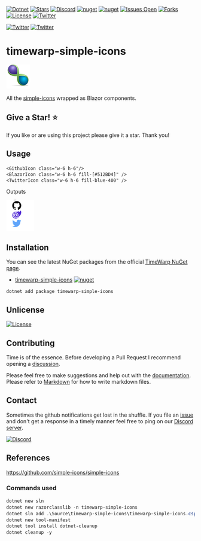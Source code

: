 [![Dotnet](https://img.shields.io/badge/dotnet-6.0-blue)](https://dotnet.microsoft.com)
[![Stars](https://img.shields.io/github/stars/TimeWarpEngineering/timewarp-simple-icons?logo=github)](https://github.com/TimeWarpEngineering/timewarp-simple-icons)
[![Discord](https://img.shields.io/discord/715274085940199487?logo=discord)](https://discord.gg/7F4bS2T)
[![nuget](https://img.shields.io/nuget/v/timewarp-simple-icons?logo=nuget)](https://www.nuget.org/packages/timewarp-simple-icons/)
[![nuget](https://img.shields.io/nuget/dt/timewarp-simple-icons?logo=nuget)](https://www.nuget.org/packages/timewarp-simple-icons/)
[![Issues Open](https://img.shields.io/github/issues/TimeWarpEngineering/timewarp-simple-icons?logo=github)](https://github.com/TimeWarpEngineering/timewarp-simple-icons/issues)
[![Forks](https://img.shields.io/github/forks/TimeWarpEngineering/timewarp-simple-icons)](https://github.com/TimeWarpEngineering/timewarp-simple-icons)
[![License](https://img.shields.io/github/license/TimeWarpEngineering/timewarp-simple-icons?logo=github)](https://unlicense.org)
[![Twitter](https://img.shields.io/twitter/url?style=social&url=https%3A%2F%2Fgithub.com%2FTimeWarpEngineering%2Ftimewarp-simple-icons)](https://twitter.com/intent/tweet?url=https://github.com/TimeWarpEngineering/timewarp-simple-icons)

[![Twitter](https://img.shields.io/twitter/follow/StevenTCramer.svg)](https://twitter.com/intent/follow?screen_name=StevenTCramer)
[![Twitter](https://img.shields.io/twitter/follow/TheFreezeTeam1.svg)](https://twitter.com/intent/follow?screen_name=TheFreezeTeam1)

# timewarp-simple-icons

![TimeWarp Logo](assets/Logo.png)

All the [simple-icons](https://github.com/simple-icons/simple-icons) wrapped as Blazor components.

## Give a Star! :star:

If you like or are using this project please give it a star. Thank you!

## Usage

```razor
<GithubIcon class="w-6 h-6"/>
<BlazorIcon class="w-6 h-6 fill-[#512BD4]" />
<TwitterIcon class="w-6 h-6 fill-blue-400" />
```

Outputs

![](assets/20220731140539.png)  

## Installation

You can see the latest NuGet packages from the official [TimeWarp NuGet page](https://www.nuget.org/profiles/TimeWarp.Enterprises).

* [timewarp-simple-icons](https://www.nuget.org/packages/timewarp-simple-icons/) [![nuget](https://img.shields.io/nuget/v/timewarp-simple-icons?logo=nuget)](https://www.nuget.org/packages/timewarp-simple-icons/)

```console
dotnet add package timewarp-simple-icons
```

## Unlicense

[![License](https://img.shields.io/github/license/TimeWarpEngineering/timewarp-simple-icons?logo=github)](https://unlicense.org)

## Contributing

Time is of the essence.  Before developing a Pull Request I recommend opening a [discussion](https://github.com/TimeWarpEngineering/timewarp-simple-icons/discussions).

Please feel free to make suggestions and help out with the [documentation](https://timewarpengineering.github.io/timewarp-simple-icons/).
Please refer to [Markdown](http://daringfireball.net/projects/markdown/) for how to write markdown files.

## Contact

Sometimes the github notifications get lost in the shuffle.  If you file an [issue](https://github.com/TimeWarpEngineering/timewarp-simple-icons/issues) and don't get a response in a timely manner feel free to ping on our [Discord server](https://discord.gg/A55JARGKKP).

[![Discord](https://img.shields.io/discord/715274085940199487?logo=discord)](https://discord.gg/7F4bS2T)

## References

https://github.com/simple-icons/simple-icons

### Commands used

```PowerShell
dotnet new sln
dotnet new razorclasslib -n timewarp-simple-icons
dotnet sln add .\Source\timewarp-simple-icons\timewarp-simple-icons.csproj
dotnet new tool-manifest
dotnet tool install dotnet-cleanup
dotnet cleanup -y
```
